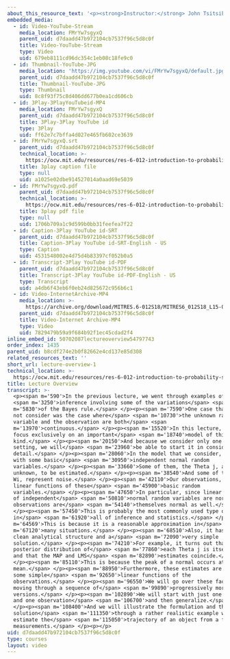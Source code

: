 ```yaml
---
about_this_resource_text: '<p><strong>Instructor:</strong> John Tsitsiklis</p>'
embedded_media:
  - id: Video-YouTube-Stream
    media_location: FMrYw7sgyxQ
    parent_uid: d7daadd47b972104cb7537f96c5d8c0f
    title: Video-YouTube-Stream
    type: Video
    uid: 679eb8111cd96dc354c1eb08c18fe9c0
  - id: Thumbnail-YouTube-JPG
    media_location: 'https://img.youtube.com/vi/FMrYw7sgyxQ/default.jpg'
    parent_uid: d7daadd47b972104cb7537f96c5d8c0f
    title: Thumbnail-YouTube-JPG
    type: Thumbnail
    uid: 8c8f93f75c8d406dd677b0ea1cd606cb
  - id: 3Play-3PlayYouTubeid-MP4
    media_location: FMrYw7sgyxQ
    parent_uid: d7daadd47b972104cb7537f96c5d8c0f
    title: 3Play-3Play YouTube id
    type: 3Play
    uid: ff62e7c7bffa4d027e465fb602ce3639
  - id: FMrYw7sgyxQ.srt
    parent_uid: d7daadd47b972104cb7537f96c5d8c0f
    technical_location: >-
      https://ocw.mit.edu/resources/res-6-012-introduction-to-probability-spring-2018/part-ii-inference-limit-theorems/lecture-overview-1/FMrYw7sgyxQ.srt
    title: 3play caption file
    type: null
    uid: a1025e02dbe914527014a0aad69e5039
  - id: FMrYw7sgyxQ.pdf
    parent_uid: d7daadd47b972104cb7537f96c5d8c0f
    technical_location: >-
      https://ocw.mit.edu/resources/res-6-012-introduction-to-probability-spring-2018/part-ii-inference-limit-theorems/lecture-overview-1/FMrYw7sgyxQ.pdf
    title: 3play pdf file
    type: null
    uid: 1706b709a1c9d599b0bb31feefea7f22
  - id: Caption-3Play YouTube id-SRT
    parent_uid: d7daadd47b972104cb7537f96c5d8c0f
    title: Caption-3Play YouTube id-SRT-English - US
    type: Caption
    uid: 4531548002e4d75d4b83397cf052b0a5
  - id: Transcript-3Play YouTube id-PDF
    parent_uid: d7daadd47b972104cb7537f96c5d8c0f
    title: Transcript-3Play YouTube id-PDF-English - US
    type: Transcript
    uid: a4db6f43eb6f0eb24d825672c956b6c1
  - id: Video-InternetArchive-MP4
    media_location: >-
      https://archive.org/download/MITRES.6-012S18/MITRES6_012S18_L15-01_300k.mp4
    parent_uid: d7daadd47b972104cb7537f96c5d8c0f
    title: Video-Internet Archive-MP4
    type: Video
    uid: 7829479b59a9f684b92f1ec45cdad2f4
inline_embed_id: 50702087lectureoverview54797743
order_index: 1435
parent_uid: b8cdf274e2b0f82662e4cd137e85d308
related_resources_text: ''
short_url: lecture-overview-1
technical_location: >-
  https://ocw.mit.edu/resources/res-6-012-introduction-to-probability-spring-2018/part-ii-inference-limit-theorems/lecture-overview-1
title: Lecture Overview
transcript: >-
  <p><span m='590'>In the previous lecture, we went through examples of</span>
  <span m='3250'>inference involving some of the variations</span> <span
  m='5830'>of the Bayes rule.</span> </p><p><span m='7590'>One case that we did
  not consider was the case where</span> <span m='10730'>the unknown random
  variable and the observation are both</span> <span
  m='13970'>continuous.</span> </p><p><span m='15520'>In this lecture, we will
  focus exclusively on an important</span> <span m='18740'>model of this
  kind.</span> </p><p><span m='20150'>And because we consider only one specific
  setting, we will</span> <span m='23960'>be able to start it in considerable
  detail.</span> </p><p><span m='28060'>In the model that we consider, we start
  with some basic</span> <span m='30950'>independent normal random
  variables.</span> </p><p><span m='33660'>Some of them, the Theta j, are
  unknown, to be estimated.</span> </p><p><span m='38540'>And some of them, the
  Wi, represent noise.</span> </p><p><span m='42110'>Our observations, Xi, are
  linear functions of these</span> <span m='45900'>basic random
  variables.</span> </p><p><span m='47650'>In particular, since linear functions
  of independent</span> <span m='50810'>normal random variables are normal, the
  observations are</span> <span m='54140'>themselves normal as well.</span>
  </p><p><span m='57450'>This is probably the most commonly used type of model
  in</span> <span m='61920'>all of inference and statistics.</span> </p><p><span
  m='64569'>This is because it is a reasonable approximation in</span> <span
  m='67120'>many situations.</span> </p><p><span m='68510'>Also, it has a very
  clean analytical structure and a</span> <span m='72090'>very simple
  solution.</span> </p><p><span m='74210'>For example, it turns out that the
  posterior distribution of</span> <span m='77860'>each Theta j is itself normal
  and that the MAP and LMS</span> <span m='82890'>estimates coincide.</span>
  </p><p><span m='85110'>This is because the peak of a normal occurs at the
  mean.</span> </p><p><span m='88950'>Furthermore, these estimates are given by
  some simple</span> <span m='92650'>linear functions of the
  observations.</span> </p><p><span m='96550'>We will go over these facts by
  moving through a sequence of</span> <span m='99890'>progressively more complex
  versions.</span> </p><p><span m='102890'>We will start with just one unknown
  and one observation</span> <span m='106700'>and then generalize.</span>
  </p><p><span m='108400'>And we will illustrate the formulation and the
  solution</span> <span m='111350'>through a rather realistic example where we
  estimate the</span> <span m='115050'>trajectory of an object from a few noisy
  measurements.</span> </p><p></p>
uid: d7daadd47b972104cb7537f96c5d8c0f
type: courses
layout: video
---
```

